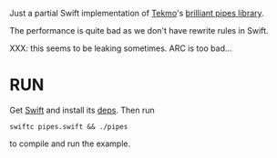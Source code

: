 Just a partial Swift implementation of
[Tekmo](https://www.reddit.com/user/tekmo)'s
[brilliant pipes library](https://hackage.haskell.org/package/pipes).

The performance is quite bad as we don't have rewrite rules in Swift.

XXX: this seems to be leaking sometimes. ARC is too bad...

# RUN

Get [Swift](https://swift.org/) and install its [deps](deps). Then run

    swiftc pipes.swift && ./pipes

to compile and run the example.

